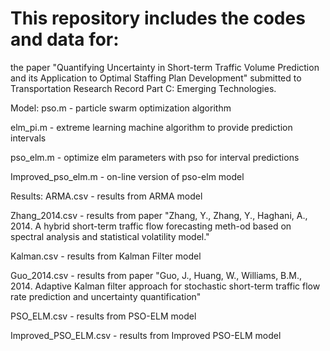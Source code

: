 # This repository includes the codes and data for:

the paper "Quantifying Uncertainty in Short-term Traffic Volume Prediction and its Application to Optimal Staffing Plan Development" submitted to Transportation Research Record Part C: Emerging Technologies. 

Model:
pso.m - particle swarm optimization algorithm

elm_pi.m - extreme learning machine algorithm to provide prediction intervals

pso_elm.m - optimize elm parameters with pso for interval predictions

Improved_pso_elm.m - on-line version of pso-elm model


Results:
ARMA.csv - results from ARMA model

Zhang_2014.csv - results from paper "Zhang, Y., Zhang, Y., Haghani, A., 2014. A hybrid short-term traffic flow forecasting meth-od based on spectral analysis and statistical volatility model."

Kalman.csv - results from Kalman Filter model

Guo_2014.csv - results from paper "Guo, J., Huang, W., Williams, B.M., 2014. Adaptive Kalman filter approach for stochastic short-term traffic flow rate prediction and uncertainty quantification"

PSO_ELM.csv - results from PSO-ELM model

Improved_PSO_ELM.csv - results from Improved PSO-ELM model

